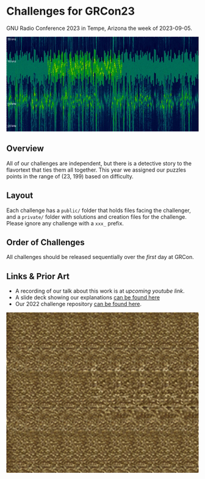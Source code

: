 # Challenges for GRCon23

GNU Radio Conference 2023 in Tempe, Arizona the week of 2023-09-05.

![scrambled](private/003_scramble/scrambled.webp)

## Overview

All of our challenges are independent, but there is a detective story to the flavortext that ties them all together. This year we assigned our puzzles points in the range of (23, 199) based on difficulty.

## Layout

Each challenge has a `public/` folder that holds files facing the challenger, and a `private/` folder with solutions and creation files for the challenge. Please ignore any challenge with a `xxx_` prefix.

## Order of Challenges

All challenges should be released sequentially over the _first_ day at GRCon.

## Links & Prior Art

* A recording of our talk about this work is at _upcoming youtube link_.
* A slide deck showing our explanations [can be found here](https://docs.google.com/presentation/d/1ioPsVzt0WdKOX_6fFdYI2FxYdD3U_w99TLeZ8Mo6R-Q/edit?usp=sharing)
* Our 2022 challenge repository [can be found here](https://github.com/bebau/grcon22).

![blur](public/000_magic/blurry_stereogram.png)
